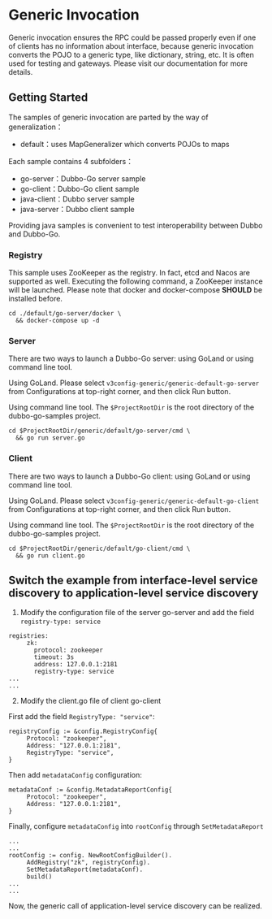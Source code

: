 # Generic Invocation

Generic invocation ensures the RPC could be passed properly even if one of clients has no information about interface, because generic invocation converts the POJO to a generic type, like dictionary, string, etc. It is often used for testing and gateways. Please visit our documentation for more details.

## Getting Started

The samples of generic invocation are parted by the way of generalization：

- default：uses MapGeneralizer which converts POJOs to maps

Each sample contains 4 subfolders：

- go-server：Dubbo-Go server sample
- go-client：Dubbo-Go client sample
- java-client：Dubbo server sample
- java-server：Dubbo client sample

Providing java samples is convenient to test interoperability between Dubbo and Dubbo-Go.

### Registry

This sample uses ZooKeeper as the registry. In fact, etcd and Nacos are supported as well. Executing the following command, a ZooKeeper instance will be launched. Please note that docker and docker-compose **SHOULD** be installed before.

```shell
cd ./default/go-server/docker \
  && docker-compose up -d
```
### Server

There are two ways to launch a Dubbo-Go server: using GoLand or using command line tool.

Using GoLand. Please select `v3config-generic/generic-default-go-server` from Configurations at top-right corner, and then click Run button.

Using command line tool. The `$ProjectRootDir` is the root directory of the dubbo-go-samples project.

```shell
cd $ProjectRootDir/generic/default/go-server/cmd \
  && go run server.go
```

### Client

There are two ways to launch a Dubbo-Go client: using GoLand or using command line tool.

Using GoLand. Please select `v3config-generic/generic-default-go-client` from Configurations at top-right corner, and then click Run button.

Using command line tool. The `$ProjectRootDir` is the root directory of the dubbo-go-samples project.

```shell
cd $ProjectRootDir/generic/default/go-client/cmd \
  && go run client.go
```

## Switch the example from interface-level service discovery to application-level service discovery

1. Modify the configuration file of the server go-server and add the field `registry-type: service`
```
registries:
     zk:
       protocol: zookeeper
       timeout: 3s
       address: 127.0.0.1:2181
       registry-type: service
...
...
```
2. Modify the client.go file of client go-client

First add the field `RegistryType: "service"`:
```
registryConfig := &config.RegistryConfig{
     Protocol: "zookeeper",
     Address: "127.0.0.1:2181",
     RegistryType: "service",
}
```
Then add `metadataConfig` configuration:
```
metadataConf := &config.MetadataReportConfig{
     Protocol: "zookeeper",
     Address: "127.0.0.1:2181",
}
```
Finally, configure `metadataConfig` into `rootConfig` through `SetMetadataReport`
```
...
...
rootConfig := config. NewRootConfigBuilder().
     AddRegistry("zk", registryConfig).
     SetMetadataReport(metadataConf).
     build()
...
...
```
Now, the generic call of application-level service discovery can be realized.

